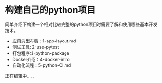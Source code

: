 # 构建自己的python项目

简单介绍下构建一个相对比较完整的python项目时需要了解和使用哪些基本开发技术。

- 应用典型布局：1-app-layout.md
- 测试工具: 2-use-pytest
- 打包程序:3-python-package
- Docker介绍：4-docker-intro
- 自动化流程：5-python-CI.md

正在编辑中……
